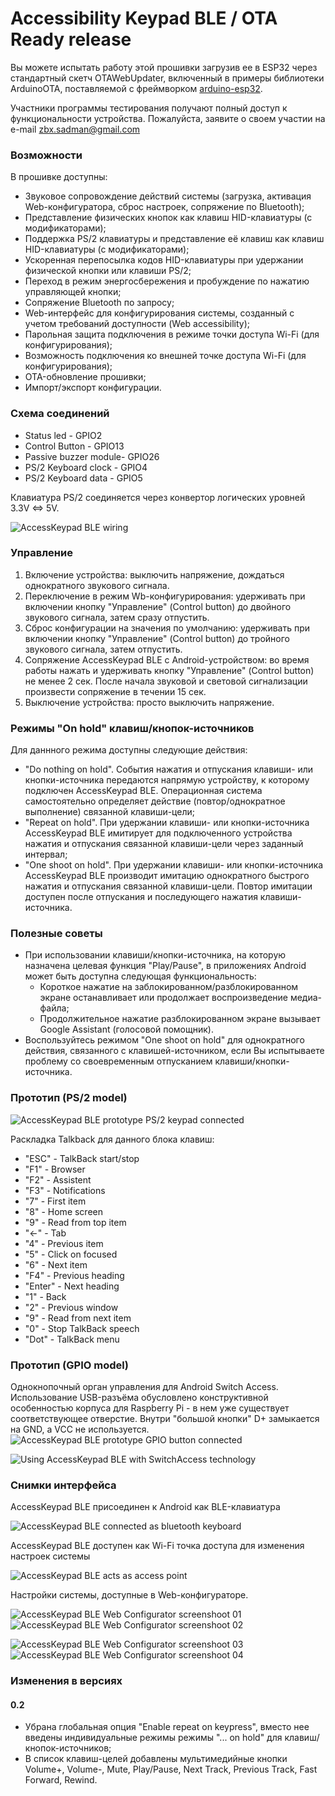 # Accessibility Keypad BLE / OTA Ready release

Вы можете испытать работу этой прошивки загрузив ее в ESP32 через стандартный скетч OTAWebUpdater, включенный в примеры библиотеки ArduinoOTA, поставляемой с фреймворком [arduino-esp32](https://github.com/espressif/arduino-esp32).

Участники программы тестирования получают полный доступ к функциональности устройства. Пожалуйста, заявите о своем участии на e-mail zbx.sadman@gmail.com

### Возможности
В прошивке доступны:
- Звуковое сопровождение действий системы (загрузка, активация Web-конфигуратора, сброс настроек, сопряжение по Bluetooth);
- Представление физических кнопок как клавиш HID-клавиатуры (с модификаторами);
- Поддержка PS/2 клавиатуры и представление её клавиш как клавиш HID-клавиатуры (с модификаторами);
- Ускоренная перепосылка кодов HID-клавиатуры при удержании физической кнопки или клавиши PS/2;
- Переход в режим энергосбережения и пробуждение по нажатию управляющей кнопки;
- Сопряжение Bluetooth по запросу;
- Web-интерфейс для конфигурирования системы, созданный с учетом требований доступности (Web accessibility);
- Парольная защита подключения в режиме точки доступа Wi-Fi (для конфигурирования);
- Возможность подключения ко внешней точке доступа Wi-Fi (для конфигурирования);
- OTA-обновление прошивки;
- Импорт/экспорт конфигурации.

### Схема соединений
- Status led - GPIO2
- Control Button - GPIO13
- Passive buzzer module- GPIO26
- PS/2 Keyboard clock - GPIO4
- PS/2 Keyboard data - GPIO5

Клавиатура PS/2 соединяется через конвертор логических уровней 3.3V <=> 5V.

![AccessKeypad BLE wiring](https://user-images.githubusercontent.com/12827470/116598033-078a6700-a92f-11eb-9609-62784febb2f1.png)

### Управление
1) Включение устройства: выключить напряжение, дождаться однократного звукового сигнала.
2) Переключение в режим Wb-конфигурирования: удерживать при включении кнопку "Управление" (Control button) до двойного звукового сигнала, затем сразу отпустить. 
3) Сброс конфигурации на значения по умолчанию: удерживать при включении кнопку "Управление" (Control button) до тройного звукового сигнала, затем отпустить.
4) Сопряжение AccessKeypad BLE с Android-устройством: во время работы нажать и удерживать кнопку "Управление" (Control button) не менее 2 сек. После начала звуковой и световой сигнализации произвести сопряжение в течении 15 сек.
5) Выключение устройства: просто выключить напряжение.

### Режимы "On hold" клавиш/кнопок-источников
Для даннного режима доступны следующие действия:
- "Do nothing on hold". События нажатия и отпускания клавиши- или кнопки-источника передаются напрямую устройству, к которому подключен AccessKeypad BLE. Операционная система самостоятельно определяет действие (повтор/однократное выполнение) связанной клавиши-цели;
- "Repeat on hold". При удержании клавиши- или кнопки-источника AccessKeypad BLE имитирует для подключенного устройства нажатия и отпускания связанной клавиши-цели через заданный интервал;
- "One shoot on hold". При удержании клавиши- или кнопки-источника AccessKeypad BLE производит имитацию однократного быстрого нажатия и отпускания связанной клавиши-цели. Повтор имитации доступен после отпускания и последующего нажатия клавиши-источника.

### Полезные советы
- При использовании клавиши/кнопки-источника, на которую назначена целевая функция "Play/Pause", в приложениях Android может быть доступна следующая функциональность: 
  - Короткое нажатие на заблокированном/разблокированном экране останавливает или продолжает воспроизведение медиа-файла;
  - Продолжительное нажатие разблокированном экране вызывает Google Assistant (голосовой помощник).
- Воспользуйтесь режимом "One shoot on hold" для однократного действия, связанного с клавишей-источником, если Вы испытываете проблему со своевременным отпусканием клавиши/кнопки-источника. 

### Прототип (PS/2 model)
![AccessKeypad BLE prototype PS/2 keypad connected](https://user-images.githubusercontent.com/12827470/116737006-57356500-a9f9-11eb-8157-6ea62c39171c.jpg)

Раскладка Talkback для данного блока клавиш:
  - "ESC" - TalkBack start/stop
  - "F1" - Browser 
  - "F2" - Assistent 
  - "F3" - Notifications
  - "7"  - First item
  - "8" - Home screen
  - "9" - Read from top item
  - "<-" - Tab
  - "4" - Previous item
  - "5" - Click on focused
  - "6" - Next item
  - "F4" - Previous heading
  - "Enter" - Next heading
  - "1" - Back
  - "2" - Previous window
  - "9" - Read from next item
  - "0" - Stop TalkBack speech
  - "Dot" - TalkBack menu

### Прототип (GPIO model)
Однокнопочный орган управления для Android Switch Access. Использование USB-разъёма обусловлено конструктивной особенностью корпуса для Raspberry Pi - в нем уже существует соответствующее отверстие. Внутри "большой кнопки" D+ замыкается на GND, а VCC не используется.
![AccessKeypad BLE prototype GPIO button connected](https://user-images.githubusercontent.com/12827470/116976162-766a1600-acc9-11eb-8251-cef65a3f9312.jpg)

![Using AccessKeypad BLE with SwitchAccess technology](https://user-images.githubusercontent.com/12827470/116979006-20976d00-accd-11eb-901d-80b6cc14dc68.jpg)

### Снимки интерфейса
AccessKeypad BLE присоединен к Android как BLE-клавиатура

![AccessKeypad BLE connected as bluetooth keyboard](https://user-images.githubusercontent.com/12827470/116915711-120d6f00-ac55-11eb-80b9-f99faab173e7.png)

AccessKeypad BLE доступен как Wi-Fi точка доступа для изменения настроек системы

![AccessKeypad BLE acts as access point](https://user-images.githubusercontent.com/12827470/116915724-13d73280-ac55-11eb-9d52-8600a591cac8.png)

Настройки системы, доступные в Web-конфигураторе.

![AccessKeypad BLE Web Configurator screenshoot 01](https://user-images.githubusercontent.com/12827470/116915729-16398c80-ac55-11eb-968d-3cab4fc4a234.png)
![AccessKeypad BLE Web Configurator screenshoot 02](https://user-images.githubusercontent.com/12827470/116915734-18035000-ac55-11eb-92ba-cd77d581295c.png)


![AccessKeypad BLE Web Configurator screenshoot 03](https://user-images.githubusercontent.com/12827470/116915741-19cd1380-ac55-11eb-8504-6f99880d43fb.png)
![AccessKeypad BLE Web Configurator screenshoot 04](https://user-images.githubusercontent.com/12827470/116915746-1c2f6d80-ac55-11eb-93ba-f13a5e52eb9a.png)

### Изменения в версиях
#### 0.2
- Убрана глобальная опция "Enable repeat on keypress", вместо нее введены индивидуальные режимы режимы "... on hold" для клавиш/кнопок-источников;
- В список клавиш-целей добавлены мультимедийные кнопки Volume+, Volume-, Mute, Play/Pause, Next Track, Previous Track, Fast Forward, Rewind.
